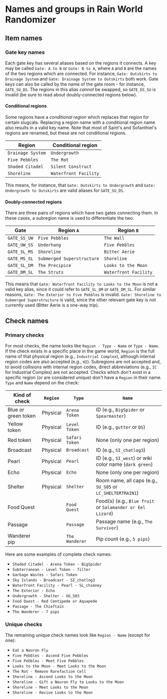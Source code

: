 # Names and groups in Rain World Randomizer

## Item names
### Gate key names
Each gate key has several aliases based on the regions it connects.
A key may be called `Gate: A to B` or `Gate: B to A`,
where `A` and `B` are the names of the two regions which are connected.
For instance, `Gate: Outskirts to Drainage System` and `Gate: Drainage System to Outskirts` both work.
Gate keys can also be called by the name of the gate room - for instance, `GATE_SU_DS`.
The regions in this alias *cannot* be swapped, so `GATE_DS_SU` is invalid
(be sure to read about doubly-connected regions below).

#### Conditional regions
Some regions have a *conditional region* which replaces that region for certain slugcats.
Replacing a region name with a conditional region name also results in a valid key name.
Note that most of Saint's and Sofanthiel's regions are renamed, but these are not conditional regions.

| Region            | Conditional region    |
|-------------------|-----------------------|
| `Drainage System` | `Undergrowth`         |
| `Five Pebbles`    | `The Rot`             |
| `Shaded Citadel`  | `Silent Construct`    |
| `Shoreline`       | `Waterfront Facility` |

This means, for instance, that `Gate: Outskirts to Undergrowth` and `Gate: Undergrowth to Outskirts`
are valid aliases for `GATE_SU_DS`.

#### Doubly-connected regions

There are three pairs of regions which have two gates connecting them.
In these cases, a subregion name is used to differentiate the two.

| Gate         | Region `A`                 | Region `B`            |
|--------------|----------------------------|-----------------------|
| `GATE_SS_UW` | `Five Pebbles`             | `The Wall`            |
| `GATE_UW_SS` | `Underhang`                | `Five Pebbles`        |
| `GATE_SL_MS` | `Shoreline`                | `Bitter Aerie`        |
| `GATE_MS_SL` | `Submerged Superstructure` | `Shoreline`           |
| `GATE_SL_DM` | `The Precipice`            | `Looks to the Moon`   |
| `GATE_DM_SL` | `The Struts`               | `Waterfront Facility` |

This means that `Gate: Waterfront Facility to Looks to the Moon` is not a valid key alias,
since it could refer to `GATE_SL_DM` or `GATE_DM_SL`.
For similar reasons, `Gate: The Exterior to Five Pebbles` is invalid.
`Gate: Shoreline to Submerged Superstructure` *is* valid,
since the other relevant gate key is not currently used (Bitter Aerie is a one-way trip).

## Check names
### Primary checks
For most checks, the name looks like `Region - Type - Name` or `Type - Name`.
If the check exists in a specific place in the game world, `Region` is the full name of that physical region
(e.g., `Industrial Complex`), although internal region codes are also accepted (e.g., `HI`).
Subregions are not accepted and, to avoid collisions with internal region codes,
direct abbreviations (e.g., `IC` for Industrial Complex) are not accepted.
Checks which don't exist in a specific region (or are considered unique) don't have a `Region` in their name.
`Type` and `Name` depend on the check:

| Kind of check       | `Region` | `Type`         | `Name`                                                     |
|---------------------|----------|----------------|------------------------------------------------------------|
| Blue or green token | Physical | `Arena Token`  | ID (e.g., `BigSpider` or `Spearmaster`)                    |
| Yellow token        | Physical | `Level Token`  | ID (e.g., `gutter` or `DS`)                                |
| Red token           | Physical | `Safari Token` | None (only one per region)                                 |
| Broadcast           | Physical | `Broadcast`    | ID (e.g., `SI_chatlog3`)                                   |
| Pearl               | Physical | `Pearl`        | ID (e.g., `SI_west`) or wiki color name (`dark green`)     |
| Echo                | Physical | `Echo`         | None (only one per region)                                 |
| Shelter             | Physical | `Shelter`      | Room name, all caps (e.g., `SU_S05` or `LC_SHELTERTRAIN1`) |
| Food Quest          |          | `Food Quest`   | Food(s) (e.g., `Blue fruit` or `Salamander or Eel Lizard`) |
| Passage             |          | `Passage`      | Passage name (e.g., `The Survivor`)                        |
| Wanderer pip        |          | `The Wanderer` | Pip count (e.g., `5 pips`)                                 |

Here are some examples of complete check names:
- `Shaded Citadel - Arena Token - BigSpider`
- `Subterranean - Level Token - filter`
- `Garbage Wastes - Safari Token`
- `Sky Islands - Broadcast - SI_chatlog3`
- `Waterfront Facility - Pearl - SL_chimney`
- `The Exterior - Echo`
- `Undergrowth - Shelter - UG_S03`
- `Food Quest - Red Centipede or Aquapede`
- `Passage - The Chieftain`
- `The Wanderer - 7 pips`

### Unique checks
The remaining unique check names look like `Region - Name` (except for one):
- `Eat a Neuron Fly`
- `Five Pebbles - Ascend Five Pebbles`
- `Five Pebbles - Meet Five Pebbles`
- `Looks to the Moon - Meet Looks to the Moon`
- `The Rot - Remove Rarefaction Cell`
- `Shoreline - Ascend Looks to the Moon`
- `Shoreline - Gift a Neuron Fly to Looks to the Moon`
- `Shoreline - Meet Looks to the Moon`
- `Shoreline - Revive Looks to the Moon`
